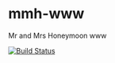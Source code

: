 # mmh-www
Mr and Mrs Honeymoon www

[![Build Status](https://travis-ci.org/rmcfadden/mmh-www.svg?branch=master)](https://travis-ci.org/rmcfadden/mmh-www)
